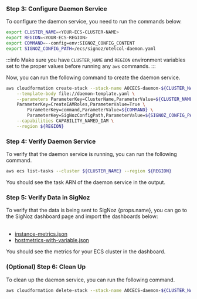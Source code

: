 ### Step 3: Configure Daemon Service

To configure the daemon service, you need to run the commands below.

```bash
export CLUSTER_NAME=<YOUR-ECS-CLUSTER-NAME>
export REGION=<YOUR-ECS-REGION>
export COMMAND=--config=env:SIGNOZ_CONFIG_CONTENT
export SIGNOZ_CONFIG_PATH=/ecs/signoz/otelcol-daemon.yaml
```

:::info
Make sure you have `CLUSTER_NAME` and `REGION` environment variables set to
the proper values before running any `aws` commands.
:::

Now, you can run the following command to create the daemon service.

```bash
aws cloudformation create-stack --stack-name AOCECS-daemon-${CLUSTER_NAME}-${REGION} \
    --template-body file://daemon-template.yaml \
    --parameters ParameterKey=ClusterName,ParameterValue=${CLUSTER_NAME} \
    ParameterKey=CreateIAMRoles,ParameterValue=True \
		ParameterKey=command,ParameterValue=${COMMAND} \
		ParameterKey=SigNozConfigPath,ParameterValue=${SIGNOZ_CONFIG_PATH} \
    --capabilities CAPABILITY_NAMED_IAM \
    --region ${REGION}
```

### Step 4: Verify Daemon Service

To verify that the daemon service is running, you can run the following command.

```bash
aws ecs list-tasks --cluster ${CLUSTER_NAME} --region ${REGION}
```

You should see the task ARN of the daemon service in the output.

### Step 5: Verify Data in SigNoz

<div>
To verify that the data is being sent to SigNoz {props.name}, you can go to the
SigNoz dashboard page and import the dashboards below:
</div>
<br/>

- [instance-metrics.json](https://github.com/SigNoz/dashboards/raw/chore/ecs-dashboards/ecs-infra-metrics/instance-metrics.json)
- [hostmetrics-with-variable.json](https://github.com/SigNoz/dashboards/raw/main/hostmetrics/hostmetrics-with-variable.json)

You should see the metrics for your ECS cluster in the dashboard.

### (Optional) Step 6: Clean Up

To clean up the daemon service, you can run the following command.

```bash
aws cloudformation delete-stack --stack-name AOCECS-daemon-${CLUSTER_NAME}-${REGION} --region ${REGION}
```